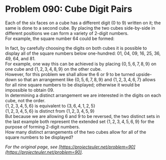 # Problem 090: Cube Digit Pairs
  
Each of the six faces on a cube has a different digit ($0$ to $9$) written on it; the same is done to a second cube. By placing the two cubes side-by-side in different positions we can form a variety of $2$-digit numbers.  
For example, the square number $64$ could be formed:  
  
  
In fact, by carefully choosing the digits on both cubes it is possible to display all of the square numbers below one-hundred: $01$, $04$, $09$, $16$, $25$, $36$, $49$, $64$, and $81$.  
For example, one way this can be achieved is by placing $\{0, 5, 6, 7, 8, 9\}$ on one cube and $\{1, 2, 3, 4, 8, 9\}$ on the other cube.  
However, for this problem we shall allow the $6$ or $9$ to be turned upside-down so that an arrangement like $\{0, 5, 6, 7, 8, 9\}$ and $\{1, 2, 3, 4, 6, 7\}$ allows for all nine square numbers to be displayed; otherwise it would be impossible to obtain $09$.  
In determining a distinct arrangement we are interested in the digits on each cube, not the order.  
$\{1, 2, 3, 4, 5, 6\}$ is equivalent to $\{3, 6, 4, 1, 2, 5\}$  
$\{1, 2, 3, 4, 5, 6\}$ is distinct from $\{1, 2, 3, 4, 5, 9\}$  
But because we are allowing $6$ and $9$ to be reversed, the two distinct sets in the last example both represent the extended set $\{1, 2, 3, 4, 5, 6, 9\}$ for the purpose of forming $2$-digit numbers.  
How many distinct arrangements of the two cubes allow for all of the square numbers to be displayed?  

*For the original page, see [https://projecteuler.net/problem=90](https://projecteuler.net/problem=90).*
